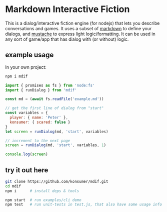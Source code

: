 # Markdown Interactive Fiction

This is a dialog/interactive fiction engine (for nodejs) that lets you describe conversations and games. It uses a subset of [markdown](https://www.markdownguide.org/basic-syntax/) to define your dialogs, and [mustache](http://mustache.github.io/mustache.5.html) to express light logic/formatting. It can be used in any sort of game/app that has dialog with (or without) logic.

## example usage

In your own project:

```sh
npm i mdif
```

```js
import { promises as fs } from 'node:fs'
import { runDialog } from 'mdif'

const md = (await fs.readFile('example.md'))

// get the first line of dialog from "start"
const variables = {
  player: { name: 'Peter' },
  konsumer: { scared: false }
}
let screen = runDialog(md, 'start', variables)

// increment to the next page
screen = runDialog(md, 'start', variables, 1)

console.log(screen)
```


## try it out here

```sh
git clone https://github.com/konsumer/mdif.git
cd mdif
npm i      # install deps & tools

npm start  # run examples/cli demo
npm test   # run unit-tests in test.js, that also have some usage info
```

